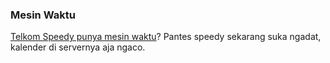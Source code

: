 ### Mesin Waktu

[Telkom Speedy punya mesin waktu](http://daus.trala.la/2007/12/25/frontpage-speedy/)? Pantes speedy sekarang suka ngadat, kalender di servernya aja ngaco.

<!-- {"time": "2007-12-25 20:31:42", "title": "Mesin Waktu"} -->
